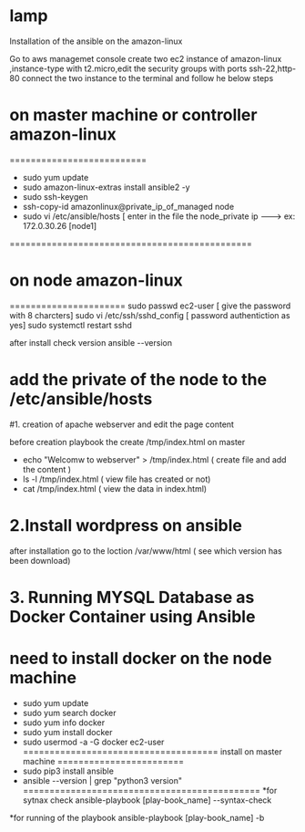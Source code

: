 # lamp
Installation of the ansible on the amazon-linux

Go to aws managemet console 
create two ec2 instance of amazon-linux ,instance-type with t2.micro,edit the security groups with ports ssh-22,http-80
connect the two instance to the terminal and follow he below steps

# on master machine or controller  amazon-linux  
==========================
 * sudo yum update
 * sudo amazon-linux-extras install ansible2 -y 
 *  sudo ssh-keygen
 * ssh-copy-id amazonlinux@private_ip_of_managed node 
 * sudo vi /etc/ansible/hosts [ enter in the file the node_private ip ---> ex: 172.0.30.26  [node1]



==============================================
# on node amazon-linux 
======================
sudo passwd ec2-user         [ give the password with 8 charcters]
sudo vi /etc/ssh/sshd_config [ password authentiction as yes]
sudo systemctl restart sshd

after install check version 
ansible --version

add the private of the node to the /etc/ansible/hosts
===============================================
#1. creation of apache webserver and edit the page content
   

 before creation playbook the create /tmp/index.html
  on master 
  * echo "Welcomw to webserver" > /tmp/index.html ( create file and add the content )
  * ls -l /tmp/index.html ( view file has created or not)
  * cat /tmp/index.html ( view the data in index.html)


# 2.Install wordpress on ansible 
  after installation go to the loction /var/www/html ( see which version has been download)

# 3. Running MYSQL Database as Docker Container using Ansible

need to install docker on the node machine 
==================================
* sudo yum update
* sudo yum search docker 
* sudo yum info docker 
* sudo yum install docker
* sudo usermod -a -G docker ec2-user
=====================================
install on master machine
======================== 
* sudo pip3 install ansible
* ansible --version | grep "python3 version"
=============================================
*for sytnax check 
ansible-playbook [play-book_name] --syntax-check

*for running of the playbook 
ansible-playbook [play-book_name] -b
